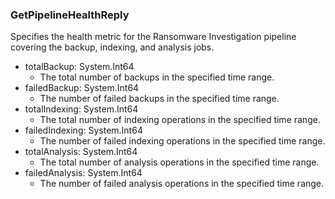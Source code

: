 ### GetPipelineHealthReply
Specifies the health metric for the Ransomware Investigation pipeline covering the backup, indexing, and analysis jobs.

- totalBackup: System.Int64
  - The total number of backups in the specified time range.
- failedBackup: System.Int64
  - The number of failed backups in the specified time range.
- totalIndexing: System.Int64
  - The total number of indexing operations in the specified time range.
- failedIndexing: System.Int64
  - The number of failed indexing operations in the specified time range.
- totalAnalysis: System.Int64
  - The total number of analysis operations in the specified time range.
- failedAnalysis: System.Int64
  - The number of failed analysis operations in the specified time range.
